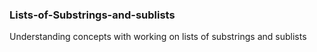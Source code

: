 ### Lists-of-Substrings-and-sublists
Understanding concepts with working on lists of substrings and sublists

